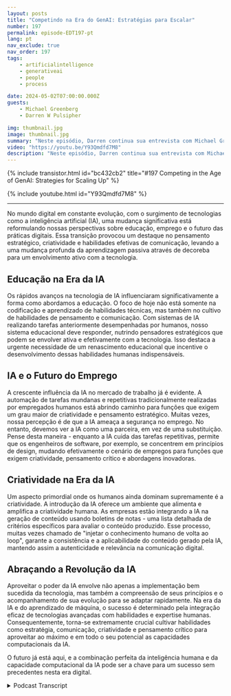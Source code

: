 ```yaml
---
layout: posts
title: "Competindo na Era do GenAI: Estratégias para Escalar"
number: 197
permalink: episode-EDT197-pt
lang: pt
nav_exclude: true
nav_order: 197
tags:
    - artificialintelligence
    - generativeai
    - people
    - process

date: 2024-05-02T07:00:00.000Z
guests:
    - Michael Greenberg
    - Darren W Pulsipher

img: thumbnail.jpg
image: thumbnail.jpg
summary: "Neste episódio, Darren continua sua entrevista com Michael Greenberg sobre o impacto da IA Generativa em várias indústrias, incluindo educação, trabalhadores da informação, saúde e mais."
video: "https://youtu.be/Y93Qmdfd7M8"
description: "Neste episódio, Darren continua sua entrevista com Michael Greenberg sobre o impacto da IA Generativa em várias indústrias, incluindo educação, trabalhadores da informação, saúde e mais."
---
```


<div>
{% include transistor.html id="bc432cb2" title="#197 Competing in the Age of GenAI: Strategies for Scaling Up" %}

{% include youtube.html id="Y93Qmdfd7M8" %}
</div>

---

No mundo digital em constante evolução, com o surgimento de tecnologias como a inteligência artificial (IA), uma mudança significativa está reformulando nossas perspectivas sobre educação, emprego e o futuro das práticas digitais. Essa transição provocou um destaque no pensamento estratégico, criatividade e habilidades efetivas de comunicação, levando a uma mudança profunda da aprendizagem passiva através de decoreba para um envolvimento ativo com a tecnologia.

## Educação na Era da IA

Os rápidos avanços na tecnologia de IA influenciaram significativamente a forma como abordamos a educação. O foco de hoje não está somente na codificação e aprendizado de habilidades técnicas, mas também no cultivo de habilidades de pensamento e comunicação. Com sistemas de IA realizando tarefas anteriormente desempenhadas por humanos, nosso sistema educacional deve responder, nutrindo pensadores estratégicos que podem se envolver ativa e efetivamente com a tecnologia. Isso destaca a urgente necessidade de um renascimento educacional que incentive o desenvolvimento dessas habilidades humanas indispensáveis.

## IA e o Futuro do Emprego

A crescente influência da IA no mercado de trabalho já é evidente. A automação de tarefas mundanas e repetitivas tradicionalmente realizadas por empregados humanos está abrindo caminho para funções que exigem um grau maior de criatividade e pensamento estratégico. Muitas vezes, nossa percepção é de que a IA ameaça a segurança no emprego. No entanto, devemos ver a IA como uma parceira, em vez de uma substituição. Pense desta maneira - enquanto a IA cuida das tarefas repetitivas, permite que os engenheiros de software, por exemplo, se concentrem em princípios de design, mudando efetivamente o cenário de empregos para funções que exigem criatividade, pensamento crítico e abordagens inovadoras.

## Criatividade na Era da IA

Um aspecto primordial onde os humanos ainda dominam supremamente é a criatividade. A introdução da IA oferece um ambiente que alimenta e amplifica a criatividade humana. As empresas estão integrando a IA na geração de conteúdo usando boletins de notas - uma lista detalhada de critérios específicos para avaliar o conteúdo produzido. Esse processo, muitas vezes chamado de "injetar o conhecimento humano de volta ao loop", garante a consistência e a aplicabilidade do conteúdo gerado pela IA, mantendo assim a autenticidade e relevância na comunicação digital.

## Abraçando a Revolução da IA

Aproveitar o poder da IA envolve não apenas a implementação bem sucedida da tecnologia, mas também a compreensão de seus princípios e o acompanhamento de sua evolução para se adaptar rapidamente. Na era da IA e do aprendizado de máquina, o sucesso é determinado pela integração eficaz de tecnologias avançadas com habilidades e expertise humanas. Consequentemente, torna-se extremamente crucial cultivar habilidades como estratégia, comunicação, criatividade e pensamento crítico para aproveitar ao máximo e em todo o seu potencial as capacidades computacionais da IA.

O futuro já está aqui, e a combinação perfeita da inteligência humana e da capacidade computacional da IA pode ser a chave para um sucesso sem precedentes nesta era digital.



<details>
<summary> Podcast Transcript </summary>

<p></p>

</details>
